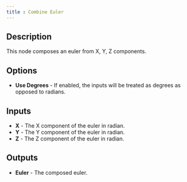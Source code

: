 ```yaml
---
title : Combine Euler
---
```


## Description

This node composes an euler from X, Y, Z components.

## Options

- **Use Degrees** - If enabled, the inputs will be treated as degrees as
  opposed to radians.

## Inputs

- **X** - The X component of the euler in radian.
- **Y** - The Y component of the euler in radian.
- **Z** - The Z component of the euler in radian.

## Outputs

- **Euler** - The composed euler.
